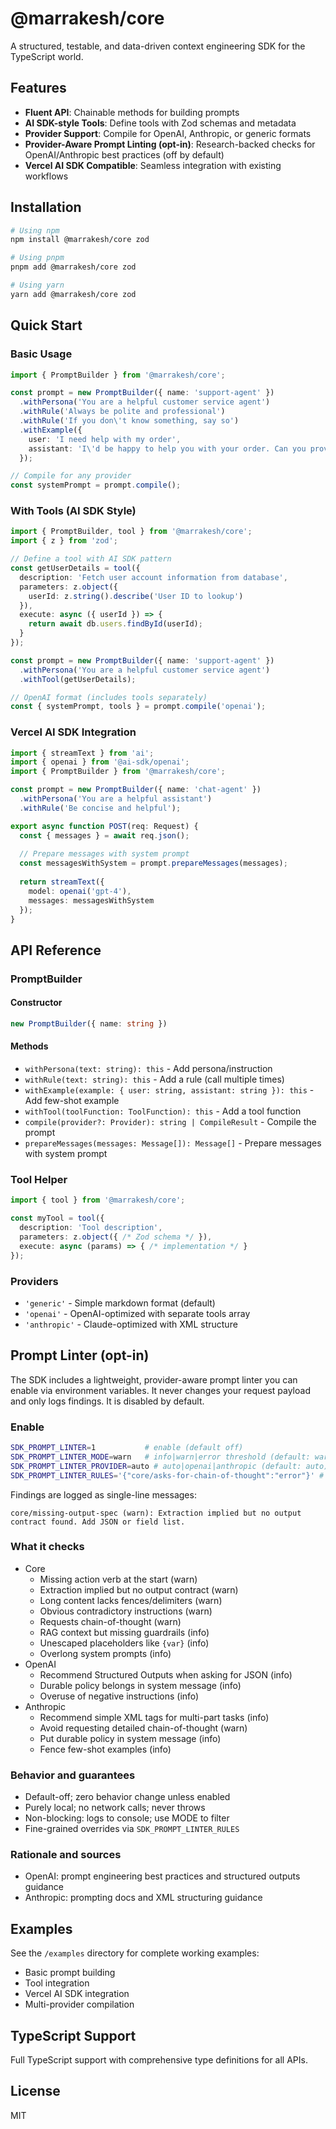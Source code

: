 # @marrakesh/core

A structured, testable, and data-driven context engineering SDK for the TypeScript world.

## Features

- **Fluent API**: Chainable methods for building prompts
- **AI SDK-style Tools**: Define tools with Zod schemas and metadata
- **Provider Support**: Compile for OpenAI, Anthropic, or generic formats
- **Provider-Aware Prompt Linting (opt-in)**: Research-backed checks for OpenAI/Anthropic best practices (off by default)
- **Vercel AI SDK Compatible**: Seamless integration with existing workflows

## Installation

```bash
# Using npm
npm install @marrakesh/core zod

# Using pnpm
pnpm add @marrakesh/core zod

# Using yarn
yarn add @marrakesh/core zod
```

## Quick Start

### Basic Usage

```typescript
import { PromptBuilder } from '@marrakesh/core';

const prompt = new PromptBuilder({ name: 'support-agent' })
  .withPersona('You are a helpful customer service agent')
  .withRule('Always be polite and professional')
  .withRule('If you don\'t know something, say so')
  .withExample({
    user: 'I need help with my order',
    assistant: 'I\'d be happy to help you with your order. Can you provide your order number?'
  });

// Compile for any provider
const systemPrompt = prompt.compile();
```

### With Tools (AI SDK Style)

```typescript
import { PromptBuilder, tool } from '@marrakesh/core';
import { z } from 'zod';

// Define a tool with AI SDK pattern
const getUserDetails = tool({
  description: 'Fetch user account information from database',
  parameters: z.object({
    userId: z.string().describe('User ID to lookup')
  }),
  execute: async ({ userId }) => {
    return await db.users.findById(userId);
  }
});

const prompt = new PromptBuilder({ name: 'support-agent' })
  .withPersona('You are a helpful customer service agent')
  .withTool(getUserDetails);

// OpenAI format (includes tools separately)
const { systemPrompt, tools } = prompt.compile('openai');
```

### Vercel AI SDK Integration

```typescript
import { streamText } from 'ai';
import { openai } from '@ai-sdk/openai';
import { PromptBuilder } from '@marrakesh/core';

const prompt = new PromptBuilder({ name: 'chat-agent' })
  .withPersona('You are a helpful assistant')
  .withRule('Be concise and helpful');

export async function POST(req: Request) {
  const { messages } = await req.json();
  
  // Prepare messages with system prompt
  const messagesWithSystem = prompt.prepareMessages(messages);
  
  return streamText({
    model: openai('gpt-4'),
    messages: messagesWithSystem
  });
}
```

## API Reference

### PromptBuilder

#### Constructor
```typescript
new PromptBuilder({ name: string })
```

#### Methods

- `withPersona(text: string): this` - Add persona/instruction
- `withRule(text: string): this` - Add a rule (call multiple times)
- `withExample(example: { user: string, assistant: string }): this` - Add few-shot example
- `withTool(toolFunction: ToolFunction): this` - Add a tool function
- `compile(provider?: Provider): string | CompileResult` - Compile the prompt
- `prepareMessages(messages: Message[]): Message[]` - Prepare messages with system prompt

### Tool Helper

```typescript
import { tool } from '@marrakesh/core';

const myTool = tool({
  description: 'Tool description',
  parameters: z.object({ /* Zod schema */ }),
  execute: async (params) => { /* implementation */ }
});
```

### Providers

- `'generic'` - Simple markdown format (default)
- `'openai'` - OpenAI-optimized with separate tools array
- `'anthropic'` - Claude-optimized with XML structure

## Prompt Linter (opt-in)

The SDK includes a lightweight, provider-aware prompt linter you can enable via environment variables. It never changes your request payload and only logs findings. It is disabled by default.

### Enable

```bash
SDK_PROMPT_LINTER=1           # enable (default off)
SDK_PROMPT_LINTER_MODE=warn   # info|warn|error threshold (default: warn)
SDK_PROMPT_LINTER_PROVIDER=auto # auto|openai|anthropic (default: auto)
SDK_PROMPT_LINTER_RULES='{"core/asks-for-chain-of-thought":"error"}' # per-rule overrides
```

Findings are logged as single-line messages:

```
core/missing-output-spec (warn): Extraction implied but no output contract found. Add JSON or field list.
```

### What it checks

- Core
  - Missing action verb at the start (warn)
  - Extraction implied but no output contract (warn)
  - Long content lacks fences/delimiters (warn)
  - Obvious contradictory instructions (warn)
  - Requests chain-of-thought (warn)
  - RAG context but missing guardrails (info)
  - Unescaped placeholders like `{var}` (info)
  - Overlong system prompts (info)
- OpenAI
  - Recommend Structured Outputs when asking for JSON (info)
  - Durable policy belongs in system message (info)
  - Overuse of negative instructions (info)
- Anthropic
  - Recommend simple XML tags for multi-part tasks (info)
  - Avoid requesting detailed chain-of-thought (warn)
  - Put durable policy in system message (info)
  - Fence few-shot examples (info)

### Behavior and guarantees

- Default-off; zero behavior change unless enabled
- Purely local; no network calls; never throws
- Non-blocking: logs to console; use MODE to filter
- Fine-grained overrides via `SDK_PROMPT_LINTER_RULES`

### Rationale and sources

- OpenAI: prompt engineering best practices and structured outputs guidance
- Anthropic: prompting docs and XML structuring guidance


## Examples

See the `/examples` directory for complete working examples:

- Basic prompt building
- Tool integration
- Vercel AI SDK integration
- Multi-provider compilation

## TypeScript Support

Full TypeScript support with comprehensive type definitions for all APIs.

## License

MIT
